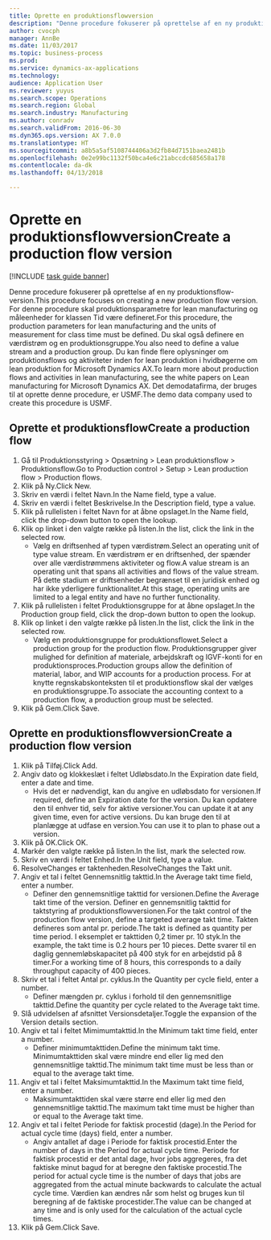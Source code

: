 ```yaml
--- 
title: Oprette en produktionsflowversion
description: "Denne procedure fokuserer på oprettelse af en ny produktionsflow-version."
author: cvocph
manager: AnnBe
ms.date: 11/03/2017
ms.topic: business-process
ms.prod: 
ms.service: dynamics-ax-applications
ms.technology: 
audience: Application User
ms.reviewer: yuyus
ms.search.scope: Operations
ms.search.region: Global
ms.search.industry: Manufacturing
ms.author: conradv
ms.search.validFrom: 2016-06-30
ms.dyn365.ops.version: AX 7.0.0
ms.translationtype: HT
ms.sourcegitcommit: a8b5a5af5108744406a3d2fb84d7151baea2481b
ms.openlocfilehash: 0e2e99bc1132f50bca4e6c21abccdc685658a178
ms.contentlocale: da-dk
ms.lasthandoff: 04/13/2018

---
```

# <a name="create-a-production-flow-version"></a><span data-ttu-id="83caf-103">Oprette en produktionsflowversion</span><span class="sxs-lookup"><span data-stu-id="83caf-103">Create a production flow version</span></span>

[!INCLUDE [task guide banner](../../includes/task-guide-banner.md)]

<span data-ttu-id="83caf-104">Denne procedure fokuserer på oprettelse af en ny produktionsflow-version.</span><span class="sxs-lookup"><span data-stu-id="83caf-104">This procedure focuses on creating a new production flow version.</span></span> <span data-ttu-id="83caf-105">For denne procedure skal produktionsparametre for lean manufacturing og måleenheder for klassen Tid være defineret.</span><span class="sxs-lookup"><span data-stu-id="83caf-105">For this procedure, the production parameters for lean manufacturing and the units of measurement for class time must be defined.</span></span> <span data-ttu-id="83caf-106">Du skal også definere en værdistrøm og en produktionsgruppe.</span><span class="sxs-lookup"><span data-stu-id="83caf-106">You also need to define a value stream and a production group.</span></span> <span data-ttu-id="83caf-107">Du kan finde flere oplysninger om produktionsflows og aktiviteter inden for lean produktion i hvidbøgerne om lean produktion for Microsoft Dynamics AX.</span><span class="sxs-lookup"><span data-stu-id="83caf-107">To learn more about production flows and activities in lean manufacturing, see the white papers on Lean manufacturing for Microsoft Dynamics AX.</span></span> <span data-ttu-id="83caf-108">Det demodatafirma, der bruges til at oprette denne procedure, er USMF.</span><span class="sxs-lookup"><span data-stu-id="83caf-108">The demo data company used to create this procedure is USMF.</span></span>


## <a name="create-a-production-flow"></a><span data-ttu-id="83caf-109">Oprette et produktionsflow</span><span class="sxs-lookup"><span data-stu-id="83caf-109">Create a production flow</span></span>
1. <span data-ttu-id="83caf-110">Gå til Produktionsstyring > Opsætning > Lean produktionsflow > Produktionsflow.</span><span class="sxs-lookup"><span data-stu-id="83caf-110">Go to Production control > Setup > Lean production flow > Production flows.</span></span>
2. <span data-ttu-id="83caf-111">Klik på Ny.</span><span class="sxs-lookup"><span data-stu-id="83caf-111">Click New.</span></span>
3. <span data-ttu-id="83caf-112">Skriv en værdi i feltet Navn.</span><span class="sxs-lookup"><span data-stu-id="83caf-112">In the Name field, type a value.</span></span>
4. <span data-ttu-id="83caf-113">Skriv en værdi i feltet Beskrivelse.</span><span class="sxs-lookup"><span data-stu-id="83caf-113">In the Description field, type a value.</span></span>
5. <span data-ttu-id="83caf-114">Klik på rullelisten i feltet Navn for at åbne opslaget.</span><span class="sxs-lookup"><span data-stu-id="83caf-114">In the Name field, click the drop-down button to open the lookup.</span></span>
6. <span data-ttu-id="83caf-115">Klik op linket i den valgte række på listen.</span><span class="sxs-lookup"><span data-stu-id="83caf-115">In the list, click the link in the selected row.</span></span>
    * <span data-ttu-id="83caf-116">Vælg en driftsenhed af typen værdistrøm.</span><span class="sxs-lookup"><span data-stu-id="83caf-116">Select an operating unit of type value stream.</span></span> <span data-ttu-id="83caf-117">En værdistrøm er en driftsenhed, der spænder over alle værdistrømmens aktiviteter og flow.</span><span class="sxs-lookup"><span data-stu-id="83caf-117">A value stream is an operating unit that spans all activities and flows of the value stream.</span></span> <span data-ttu-id="83caf-118">På dette stadium er driftsenheder begrænset til en juridisk enhed og har ikke yderligere funktionalitet.</span><span class="sxs-lookup"><span data-stu-id="83caf-118">At this stage, operating units are limited to a legal entity and have no further functionality.</span></span>  
7. <span data-ttu-id="83caf-119">Klik på rullelisten i feltet Produktionsgruppe for at åbne opslaget.</span><span class="sxs-lookup"><span data-stu-id="83caf-119">In the Production group field, click the drop-down button to open the lookup.</span></span>
8. <span data-ttu-id="83caf-120">Klik op linket i den valgte række på listen.</span><span class="sxs-lookup"><span data-stu-id="83caf-120">In the list, click the link in the selected row.</span></span>
    * <span data-ttu-id="83caf-121">Vælg en produktionsgruppe for produktionsflowet.</span><span class="sxs-lookup"><span data-stu-id="83caf-121">Select a production group for the production flow.</span></span> <span data-ttu-id="83caf-122">Produktionsgrupper giver mulighed for definition af materiale, arbejdskraft og IGVF-konti for en produktionsproces.</span><span class="sxs-lookup"><span data-stu-id="83caf-122">Production groups allow the definition of material, labor, and WIP accounts for a production process.</span></span> <span data-ttu-id="83caf-123">For at knytte regnskabskonteksten til et produktionsflow skal der vælges en produktionsgruppe.</span><span class="sxs-lookup"><span data-stu-id="83caf-123">To associate the accounting context to a production flow, a production group must be selected.</span></span>  
9. <span data-ttu-id="83caf-124">Klik på Gem.</span><span class="sxs-lookup"><span data-stu-id="83caf-124">Click Save.</span></span>

## <a name="create-a-production-flow-version"></a><span data-ttu-id="83caf-125">Oprette en produktionsflowversion</span><span class="sxs-lookup"><span data-stu-id="83caf-125">Create a production flow version</span></span>
1. <span data-ttu-id="83caf-126">Klik på Tilføj.</span><span class="sxs-lookup"><span data-stu-id="83caf-126">Click Add.</span></span>
2. <span data-ttu-id="83caf-127">Angiv dato og klokkeslæt i feltet Udløbsdato.</span><span class="sxs-lookup"><span data-stu-id="83caf-127">In the Expiration date field, enter a date and time.</span></span>
    * <span data-ttu-id="83caf-128">Hvis det er nødvendigt, kan du angive en udløbsdato for versionen.</span><span class="sxs-lookup"><span data-stu-id="83caf-128">If required, define an Expiration date for the version.</span></span> <span data-ttu-id="83caf-129">Du kan opdatere den til enhver tid, selv for aktive versioner.</span><span class="sxs-lookup"><span data-stu-id="83caf-129">You can update it at any given time, even for active versions.</span></span> <span data-ttu-id="83caf-130">Du kan bruge den til at planlægge at udfase en version.</span><span class="sxs-lookup"><span data-stu-id="83caf-130">You can use it to plan to phase out a version.</span></span>  
3. <span data-ttu-id="83caf-131">Klik på OK.</span><span class="sxs-lookup"><span data-stu-id="83caf-131">Click OK.</span></span>
4. <span data-ttu-id="83caf-132">Markér den valgte række på listen.</span><span class="sxs-lookup"><span data-stu-id="83caf-132">In the list, mark the selected row.</span></span>
5. <span data-ttu-id="83caf-133">Skriv en værdi i feltet Enhed.</span><span class="sxs-lookup"><span data-stu-id="83caf-133">In the Unit field, type a value.</span></span>
6. <span data-ttu-id="83caf-134">ResolveChanges er taktenheden.</span><span class="sxs-lookup"><span data-stu-id="83caf-134">ResolveChanges the Takt unit.</span></span>
7. <span data-ttu-id="83caf-135">Angiv et tal i feltet Gennemsnitlig takttid.</span><span class="sxs-lookup"><span data-stu-id="83caf-135">In the Average takt time field, enter a number.</span></span>
    * <span data-ttu-id="83caf-136">Definer den gennemsnitlige takttid for versionen.</span><span class="sxs-lookup"><span data-stu-id="83caf-136">Define the Average takt time of the version.</span></span> <span data-ttu-id="83caf-137">Definer en gennemsnitlig takttid for taktstyring af produktionsflowversionen.</span><span class="sxs-lookup"><span data-stu-id="83caf-137">For the takt control of the production flow version, define a targeted average takt time.</span></span> <span data-ttu-id="83caf-138">Takten defineres som antal pr. periode.</span><span class="sxs-lookup"><span data-stu-id="83caf-138">The takt is defined as quantity per time period.</span></span> <span data-ttu-id="83caf-139">I eksemplet er takttiden 0,2 timer pr. 10 styk.</span><span class="sxs-lookup"><span data-stu-id="83caf-139">In the example, the takt time is 0.2 hours per 10 pieces.</span></span> <span data-ttu-id="83caf-140">Dette svarer til en daglig gennemløbskapacitet på 400 styk for en arbejdstid på 8 timer.</span><span class="sxs-lookup"><span data-stu-id="83caf-140">For a working time of 8 hours, this corresponds to a daily throughput capacity of 400 pieces.</span></span>  
8. <span data-ttu-id="83caf-141">Skriv et tal i feltet Antal pr. cyklus.</span><span class="sxs-lookup"><span data-stu-id="83caf-141">In the Quantity per cycle field, enter a number.</span></span>
    * <span data-ttu-id="83caf-142">Definer mængden pr. cyklus i forhold til den gennemsnitlige takttid.</span><span class="sxs-lookup"><span data-stu-id="83caf-142">Define the quantity per cycle related to the Average takt time.</span></span>  
9. <span data-ttu-id="83caf-143">Slå udvidelsen af afsnittet Versionsdetaljer.</span><span class="sxs-lookup"><span data-stu-id="83caf-143">Toggle the expansion of the Version details section.</span></span>
10. <span data-ttu-id="83caf-144">Angiv et tal i feltet Mimimumtakttid.</span><span class="sxs-lookup"><span data-stu-id="83caf-144">In the Minimum takt time field, enter a number.</span></span>
    * <span data-ttu-id="83caf-145">Definer minimumtakttiden.</span><span class="sxs-lookup"><span data-stu-id="83caf-145">Define the minimum takt time.</span></span> <span data-ttu-id="83caf-146">Minimumtakttiden skal være mindre end eller lig med den gennemsnitlige takttid.</span><span class="sxs-lookup"><span data-stu-id="83caf-146">The minimum takt time must be less than or equal to the average takt time.</span></span>  
11. <span data-ttu-id="83caf-147">Angiv et tal i feltet Maksimumtakttid.</span><span class="sxs-lookup"><span data-stu-id="83caf-147">In the Maximum takt time field, enter a number.</span></span>
    * <span data-ttu-id="83caf-148">Maksimumtakttiden skal være større end eller lig med den gennemsnitlige takttid.</span><span class="sxs-lookup"><span data-stu-id="83caf-148">The maximum takt time must be higher than or equal to the Average takt time.</span></span>  
12. <span data-ttu-id="83caf-149">Angiv et tal i feltet Periode for faktisk procestid (dage).</span><span class="sxs-lookup"><span data-stu-id="83caf-149">In the Period for actual cycle time (days) field, enter a number.</span></span>
    * <span data-ttu-id="83caf-150">Angiv antallet af dage i Periode for faktisk procestid.</span><span class="sxs-lookup"><span data-stu-id="83caf-150">Enter the number of days in the Period for actual cycle time.</span></span> <span data-ttu-id="83caf-151">Periode for faktisk procestid er det antal dage, hvor jobs aggregeres, fra det faktiske minut bagud for at beregne den faktiske procestid.</span><span class="sxs-lookup"><span data-stu-id="83caf-151">The period for actual cycle time is the number of days that jobs are aggregated from the actual minute backwards to calculate the actual cycle time.</span></span> <span data-ttu-id="83caf-152">Værdien kan ændres når som helst og bruges kun til beregning af de faktiske procestider.</span><span class="sxs-lookup"><span data-stu-id="83caf-152">The value can be changed at any time and is only used for the calculation of the actual cycle times.</span></span>  
13. <span data-ttu-id="83caf-153">Klik på Gem.</span><span class="sxs-lookup"><span data-stu-id="83caf-153">Click Save.</span></span>


